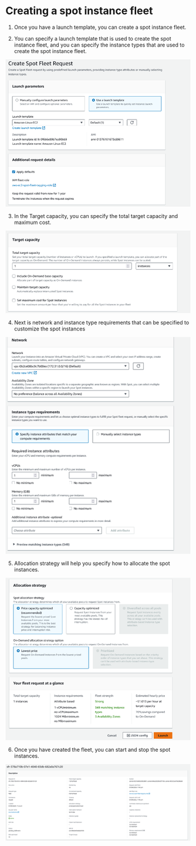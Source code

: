 # Creating a spot instance fleet 


1. Once you have a launch template, you can create a spot instance fleet.

2. You can specify a launch template that is used to create the spot instance fleet, and you can specify the instance types that are used to create the spot instance fleet.

![alt text](images/image-46.png)

3. In the Target capacity, you can specify the total target capacity and maximum cost.

![alt text](images/image-47.png)

4. Next is network and instance type requirements that can be specified to customize the spot instances

![alt text](images/image-48.png)

5. Allocation strategy will help you specify how to allocate the spot instances.


![alt text](images/image-49.png)

6. Once you have created the fleet, you can start and stop the spot instances.

![alt text](images/image-50.png)